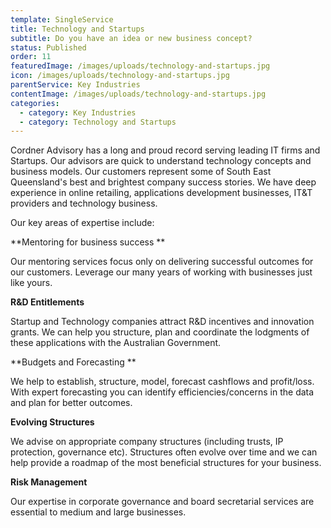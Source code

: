 ```yaml
---
template: SingleService
title: Technology and Startups
subtitle: Do you have an idea or new business concept?
status: Published
order: 11
featuredImage: /images/uploads/technology-and-startups.jpg
icon: /images/uploads/technology-and-startups.jpg
parentService: Key Industries
contentImage: /images/uploads/technology-and-startups.jpg
categories:
  - category: Key Industries
  - category: Technology and Startups
---
```

Cordner Advisory has a long and proud record serving leading IT firms and Startups.
Our advisors are quick to understand technology concepts and business models. Our customers represent some of South East Queensland's best and brightest company success stories. We have deep experience in online retailing, applications development businesses, IT&T providers and technology business.

Our key areas of expertise include:

**Mentoring for business success **

Our mentoring services focus only on delivering successful outcomes for our customers. Leverage our many years of working with businesses just like yours. 

**R&D Entitlements**

Startup and Technology companies attract R&D incentives and innovation grants. We can help you structure, plan and coordinate the lodgments of these applications with the Australian Government.

**Budgets and Forecasting **

We help to establish, structure, model, forecast cashflows and profit/loss. With expert forecasting you can identify efficiencies/concerns in the data and plan for better outcomes. 

**Evolving Structures**

We advise on appropriate company structures (including trusts, IP protection, governance etc). Structures often evolve over time and we can help provide a roadmap of the most beneficial structures for your business.

**Risk Management**

Our expertise in corporate governance and board secretarial services are essential to medium and large businesses.

